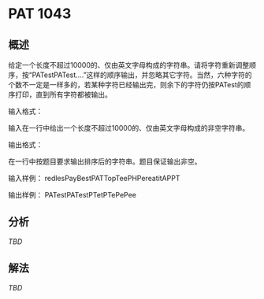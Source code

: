 # PAT 1043

## 概述

给定一个长度不超过10000的、仅由英文字母构成的字符串。请将字符重新调整顺序，按“PATestPATest....”这样的顺序输出，并忽略其它字符。当然，六种字符的个数不一定是一样多的，若某种字符已经输出完，则余下的字符仍按PATest的顺序打印，直到所有字符都被输出。

输入格式：

输入在一行中给出一个长度不超过10000的、仅由英文字母构成的非空字符串。

输出格式：

在一行中按题目要求输出排序后的字符串。题目保证输出非空。

输入样例：
redlesPayBestPATTopTeePHPereatitAPPT

输出样例：
PATestPATestPTetPTePePee

## 分析

*TBD*

## 解法

*TBD*
